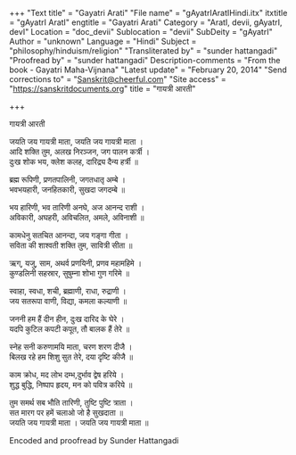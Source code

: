 +++
"Text title" = "Gayatri Arati"
"File name" = "gAyatrIAratIHindi.itx"
itxtitle = "gAyatrI AratI"
engtitle = "Gayatri Arati"
Category = "AratI, devii, gAyatrI, devI"
Location = "doc_devii"
Sublocation = "devii"
SubDeity = "gAyatrI"
Author = "unknown"
Language = "Hindi"
Subject = "philosophy/hinduism/religion"
"Transliterated by" = "sunder hattangadi"
"Proofread by" = "sunder hattangadi"
Description-comments = "From the book - Gayatri Maha-Vijnana"
"Latest update" = "February 20, 2014"
"Send corrections to" = "Sanskrit@cheerful.com"
"Site access" = "https://sanskritdocuments.org"
title = "गायत्री आरती"

+++
  
 गायत्री आरती   
  
जयति जय गायत्री माता, जयति जय गायत्री माता ।  
आदि शक्ति तुम, अलख निरञ्जन, जग पालन कर्त्री ।  
दुःख शोक भय, क्लेश कलह, दारिद्र्य दैन्य हर्त्री ॥  
  
ब्रह्म रूपिणी, प्रणतपालिनी, जगतधातृ अम्बे ।  
भवभयहारी, जनहितकारी, सुखदा जगदम्बे ॥  
  
भय हारिणी, भव तारिणी अनघे, अज आनन्द राशी ।  
अविकारी, अघहरी, अविचलित, अमले, अविनाशी ॥  
  
कामधेनु सतचित आनन्दा, जय गङ्गा गीता ।  
सविता की शाश्वती शक्ति तुम, सावित्री सीता ॥  
  
ऋग्, यजु, साम, अथर्व प्रणयिनी, प्रणव महामहिमे ।  
कुण्डलिनी सहस्रार, सुषुम्ना शोभा गुण गरिमे ॥  
  
स्वाहा, स्वधा, शची, ब्रह्माणी, राधा, रुद्राणी ।  
जय सतरूपा वाणी, विद्या, कमला कल्याणी ॥  
  
जननी हम हैं दीन हीन, दुःख दारिद के घेरे ।  
यदपि कुटिल कपटी कपूत, तौ बालक हैं तेरे ॥  
  
स्नेह सनी करुणामयि माता, चरण शरण दीजै ।  
बिलख रहे हम शिशु सुत तेरे, दया दृष्टि कीजै ॥  
  
काम क्रोध, मद लोभ दम्भ,दुर्भाव द्वेष हरिये ।    
शुद्ध बुद्धि, निष्पाप हृदय, मन को पवित्र करिये ॥  
  
तुम समर्थ सब भौति तारिणी, तुष्टि पुष्टि त्राता ।  
सत मारग पर हमें चलाओ जो है सुखदाता ॥   
जयति जय गायत्री माता । जयति जय गायत्री माता ॥  
  
  
Encoded and proofread by Sunder Hattangadi  
  
